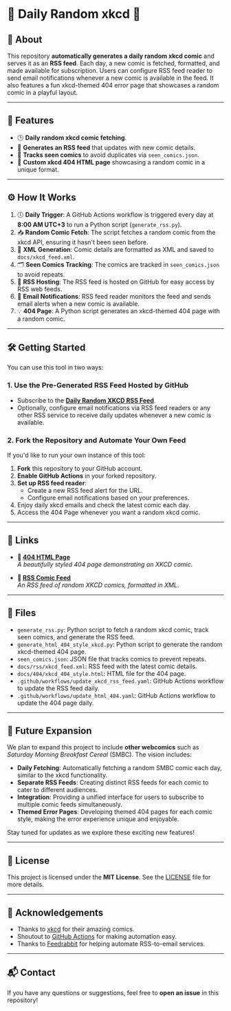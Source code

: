 # 🎲 Daily Random xkcd 🎲

## 📖 About
This repository **automatically generates a daily random xkcd comic** and serves it as an **RSS feed**. Each day, a new comic is fetched, formatted, and made available for subscription. Users can configure RSS feed reader to send email notifications whenever a new comic is available in the feed. It also features a fun xkcd-themed 404 error page that showcases a random comic in a playful layout.

---

## 🌟 Features
- 🕒 **Daily random xkcd comic fetching**.
- 📡 **Generates an RSS feed** that updates with new comic details.
- 🔄 **Tracks seen comics** to avoid duplicates via `seen_comics.json`.
- 🎨 **Custom xkcd 404 HTML page** showcasing a random comic in a unique format.

---

## ⚙️ How It Works
1. 🕔 **Daily Trigger**: A GitHub Actions workflow is triggered every day at **8:00 AM UTC+3** to run a Python script (`generate_rss.py`).
2. 📥 **Random Comic Fetch**: The script fetches a random comic from the xkcd API, ensuring it hasn't been seen before.
3. 📝 **XML Generation**: Comic details are formatted as XML and saved to `docs/xkcd_feed.xml`.
4. 🗂️ **Seen Comics Tracking**: The comics are tracked in `seen_comics.json` to avoid repeats.
5. 🚀 **RSS Hosting**: The RSS feed is hosted on GitHub for easy access by RSS web feeds.
6. 📧 **Email Notifications**: RSS feed reader monitors the feed and sends email alerts when a new comic is available.
7. 💡 **404 Page**: A Python script generates an xkcd-themed 404 page with a random comic.

---

## 🛠️ Getting Started

You can use this tool in two ways:

### 1. Use the Pre-Generated RSS Feed Hosted by GitHub

- Subscribe to the **[Daily Random XKCD RSS Feed](https://tzoral.github.io/daily-random-xkcd/docs/rss/xkcd_feed.xml)**.
- Optionally, configure email notifications via RSS feed readers or any other RSS service to receive daily updates whenever a new comic is available.

### 2. Fork the Repository and Automate Your Own Feed

If you'd like to run your own instance of this tool:

1. **Fork** this repository to your GitHub account.
2. **Enable GitHub Actions** in your forked repository.
3. **Set up RSS feed reader**:
   - Create a new RSS feed alert for the URL.
   - Configure email notifications based on your preferences.
4. Enjoy daily xkcd emails and check the latest comic each day.
5. Access the 404 Page whenever you want a random xkcd comic.

---

## 🔗 Links

- **🚧 [404 HTML Page](https://tzoral.github.io/daily-random-xkcd/docs/404/)**  
  *A beautifully styled 404 page demonstrating an XKCD comic*.

- **📡 [RSS Comic Feed](https://tzoral.github.io/daily-random-xkcd/docs/rss/xkcd_feed.xml)**  
  *An RSS feed of random XKCD comics, formatted in XML*.

---

## 📂 Files

- `generate_rss.py`: Python script to fetch a random xkcd comic, track seen comics, and generate the RSS feed.
- `generate_html_404_style_xkcd.py`: Python script to generate the random xkcd-themed 404 page.
- `seen_comics.json`: JSON file that tracks comics to prevent repeats.
- `docs/rss/xkcd_feed.xml`: RSS feed with the latest comic details.
- `docs/404/xkcd_404_style.html`: HTML file for the 404 page.
- `.github/workflows/update_xkcd_rss_feed.yaml`: GitHub Actions workflow to update the RSS feed daily.
- `.github/workflows/update_html_404.yaml`: GitHub Actions workflow to update the 404 page daily.

---

## 🔮 Future Expansion

We plan to expand this project to include **other webcomics** such as *Saturday Morning Breakfast Cereal* (SMBC). The vision includes:

- **Daily Fetching**: Automatically fetching a random SMBC comic each day, similar to the xkcd functionality.
- **Separate RSS Feeds**: Creating distinct RSS feeds for each comic to cater to different audiences.
- **Integration**: Providing a unified interface for users to subscribe to multiple comic feeds simultaneously.
- **Themed Error Pages**: Developing themed 404 pages for each comic style, making the error experience unique and enjoyable.

Stay tuned for updates as we explore these exciting new features!

---

## 📝 License
This project is licensed under the **MIT License**. See the [LICENSE](LICENSE) file for more details.

---

## 🙏 Acknowledgements

- Thanks to [xkcd](https://xkcd.com/) for their amazing comics.
- Shoutout to [GitHub Actions](https://docs.github.com/en/actions) for making automation easy.
- Thanks to [Feedrabbit](https://feedrabbit.com/) for helping automate RSS-to-email services.

---

## 📬 Contact
If you have any questions or suggestions, feel free to **open an issue** in this repository!
